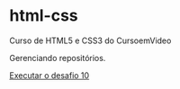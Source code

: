 # html-css
 Curso de HTML5 e CSS3 do CursoemVideo

Gerenciando repositórios.

<a href="https://pedroalvessbr.github.io/html-css/desafios/desafio10/index.html">Executar o desafio 10</a>